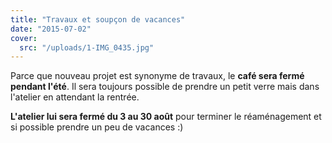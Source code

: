 ```yaml
---
title: "Travaux et soupçon de vacances"
date: "2015-07-02"
cover:
  src: "/uploads/1-IMG_0435.jpg"
---
```


Parce que nouveau projet est synonyme de travaux, le **café sera fermé pendant l'été**. Il sera toujours possible de prendre un petit verre mais dans l'atelier en attendant la rentrée.

**L'atelier lui sera fermé du 3 au 30 août** pour terminer le réaménagement et si possible prendre un peu de vacances :)
